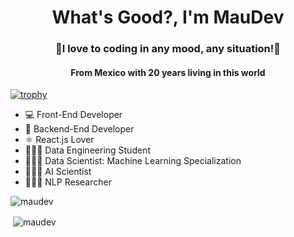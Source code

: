 <h1 align="center">What's Good?, I'm MauDev</h1>
<h3 align="center">🤍I love to coding in any mood, any situation!🤍</h3>
<h4 align="center">From Mexico with 20 years living in this world</h4>


[![trophy](https://github-profile-trophy.vercel.app/?username=ryo-ma&theme=dark_lover)](https://github.com/ryo-ma/github-profile-trophy)


- 💻 Front-End Developer
- 🛑 Backend-End Developer
- ⚛ React.js Lover
- 👨🏻‍💻 Data Engineering Student
- 👨🏻‍💻 Data Scientist: Machine Learning Specialization
- 👨🏻‍💻 AI Scientist
- 👨🏻‍💻 NLP Researcher

<p><img align="center" src="https://github-readme-stats.vercel.app/api/top-langs?username=elmau21&show_icons=true&theme=dark&locale=en&layout=compact" alt="maudev" /></p>

<p>&nbsp;<img align="center" src="https://github-readme-stats.vercel.app/api?username=elmau21&show_icons=true&theme=dark&locale=en" alt="maudev" /></p>

